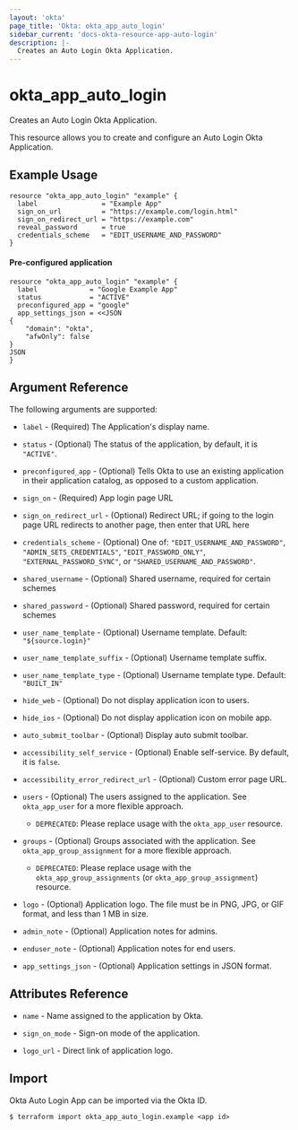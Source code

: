 ```yaml
---
layout: 'okta'
page_title: 'Okta: okta_app_auto_login'
sidebar_current: 'docs-okta-resource-app-auto-login'
description: |-
  Creates an Auto Login Okta Application.
---
```


# okta_app_auto_login

Creates an Auto Login Okta Application.

This resource allows you to create and configure an Auto Login Okta Application.

## Example Usage

```hcl
resource "okta_app_auto_login" "example" {
  label                = "Example App"
  sign_on_url          = "https://example.com/login.html"
  sign_on_redirect_url = "https://example.com"
  reveal_password      = true
  credentials_scheme   = "EDIT_USERNAME_AND_PASSWORD"
}
```

#### Pre-configured application
```hcl
resource "okta_app_auto_login" "example" {
  label             = "Google Example App"
  status            = "ACTIVE"
  preconfigured_app = "google"
  app_settings_json = <<JSON
{
    "domain": "okta",
    "afwOnly": false
}
JSON
}
```

## Argument Reference

The following arguments are supported:

- `label` - (Required) The Application's display name.

- `status` - (Optional) The status of the application, by default, it is `"ACTIVE"`.

- `preconfigured_app` - (Optional) Tells Okta to use an existing application in their application catalog, as opposed to a custom application.

- `sign_on` - (Required) App login page URL

- `sign_on_redirect_url` - (Optional) Redirect URL; if going to the login page URL redirects to another page, then enter that URL here

- `credentials_scheme` - (Optional) One of: `"EDIT_USERNAME_AND_PASSWORD"`, `"ADMIN_SETS_CREDENTIALS"`, `"EDIT_PASSWORD_ONLY"`, `"EXTERNAL_PASSWORD_SYNC"`, or `"SHARED_USERNAME_AND_PASSWORD"`.

- `shared_username` - (Optional) Shared username, required for certain schemes

- `shared_password` - (Optional) Shared password, required for certain schemes

- `user_name_template` - (Optional) Username template. Default: `"${source.login}"`

- `user_name_template_suffix` - (Optional) Username template suffix.

- `user_name_template_type` - (Optional) Username template type. Default: `"BUILT_IN"`

- `hide_web` - (Optional) Do not display application icon to users.

- `hide_ios` - (Optional) Do not display application icon on mobile app.

- `auto_submit_toolbar` - (Optional) Display auto submit toolbar.

- `accessibility_self_service` - (Optional) Enable self-service. By default, it is `false`.

- `accessibility_error_redirect_url` - (Optional) Custom error page URL.

- `users` - (Optional) The users assigned to the application. See `okta_app_user` for a more flexible approach.
  - `DEPRECATED`: Please replace usage with the `okta_app_user` resource.

- `groups` - (Optional) Groups associated with the application. See `okta_app_group_assignment` for a more flexible approach.
  - `DEPRECATED`: Please replace usage with the `okta_app_group_assignments` (or `okta_app_group_assignment`) resource.

- `logo` - (Optional) Application logo. The file must be in PNG, JPG, or GIF format, and less than 1 MB in size.

- `admin_note` - (Optional) Application notes for admins.

- `enduser_note` - (Optional) Application notes for end users.

- `app_settings_json` - (Optional) Application settings in JSON format.

## Attributes Reference

- `name` - Name assigned to the application by Okta.
  
- `sign_on_mode` - Sign-on mode of the application.

- `logo_url` - Direct link of application logo.

## Import

Okta Auto Login App can be imported via the Okta ID.

```
$ terraform import okta_app_auto_login.example <app id>
```
